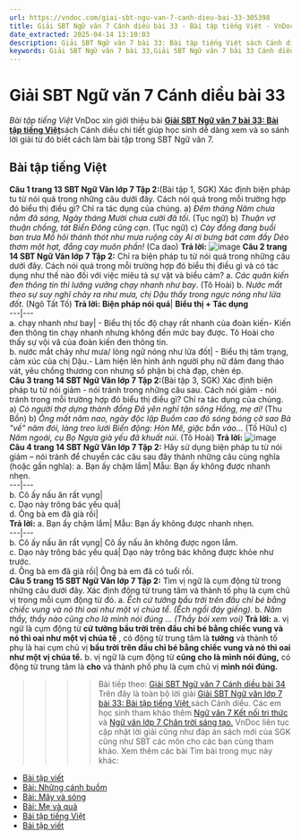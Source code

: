 ```yaml
---
url: https://vndoc.com/giai-sbt-ngu-van-7-canh-dieu-bai-33-305398
title: Giải SBT Ngữ văn 7 Cánh diều bài 33 - Bài tập tiếng Việt - VnDoc.com
date_extracted: 2025-04-14 13:10:03
description: Giải SBT Ngữ văn 7 bài 33: Bài tập tiếng Việt sách Cánh diều có đáp án chi tiết cho các bạn cùng tham khảo.
keywords: Giải SBT Ngữ văn 7 bài 33,Giải SBT Ngữ văn 7 bài 33 Cánh diều,Giải sách bài tập Ngữ văn CD lớp 7,Ngữ văn lớp 7 Cánh diều,giải bài tập ngữ văn lớp 7,bài Bài tập tiếng Việt,ôn tập ngữ văn 7,trắc nghiệm ngữ văn 7 CD
---
```


# Giải SBT Ngữ văn 7 Cánh diều bài 33
 _Bài tập tiếng Việt_
VnDoc xin giới thiệu bài [**Giải SBT Ngữ văn 7 bài 33: Bài tập tiếng Việt**](<https://vndoc.com/giai-sbt-ngu-van-7-canh-dieu-bai-33-305398>)sách Cánh diều chi tiết giúp học sinh dễ dàng xem và so sánh lời giải từ đó biết cách làm bài tập trong SBT Ngữ văn 7.
## Bài tập tiếng Việt
**Câu 1 trang 13 SBT Ngữ Văn lớp 7 Tập 2:**\(Bài tập 1, SGK\) Xác định biện pháp tu từ nói quá trong những câu dưới đây. Cách nói quá trong mỗi trường hợp đó biểu thị điều gì? Chỉ ra tác dụng của chúng.
a\)
_Đêm tháng Năm chưa nằm đã sáng,_
_Ngày tháng Mười chưa cười đã tối._
\(Tục ngữ\)
b\) _Thuận vợ thuận chồng, tát Biển Đông cũng cạn_.
\(Tục ngữ\)
c\)
_Cày đồng đang buổi ban trưa_
 _Mồ hôi thánh thót như mưa ruộng cày_
 _Ai ơi bưng bát cơm đầy_
 _Dẻo thơm một hạt, đắng cay muôn phần\!_
\(Ca dao\)
**Trả lời:**
![image](https://i.vdoc.vn/data/image/2023/09/22/bai-tap-tieng-viet-trang-13-14-15.png)
**Câu 2 trang 14 SBT Ngữ Văn lớp 7 Tập 2:** Chỉ ra biện pháp tu từ nói quá trong những câu dưới đây. Cách nói quá trong mỗi trường hợp đó biểu thị điều gì và có tác dụng như thế nào đối với việc miêu tả sự vật và biểu cảm?
a. _Các quân kiến đen thông tin thì lưởng vưởng chạy nhanh như bay_. \(Tô Hoài\)
b. _Nước mắt theo sự suy nghĩ chảy ra như mưa, chị Dậu thấy trong ngực nóng như lửa đốt_. \(Ngô Tất Tố\)
**Trả lời:**
**Biện pháp nói quá**| **Biểu thị + Tác dụng**  
---|---  
a. chạy nhanh như bay| \- Biểu thị tốc độ chạy rất nhanh của đoàn kiến\- Kiến đen thông tin chạy nhanh nhưng không đến mức bay được. Tô Hoài cho thấy sự vội vã của đoàn kiến đen thông tin.  
b. nước mắt chảy như mưa/ lòng ngữ nóng như lửa đốt| \- Biểu thị tâm trạng, cảm xúc của chị Dậu.\- Làm hiện lên hình ảnh người phụ nữ đảm đang tháo vát, yêu chồng thương con nhưng số phận bị chà đạp, chèn ép.  
**Câu 3 trang 14 SBT Ngữ Văn lớp 7 Tập 2:**\(Bài tập 3, SGK\) Xác định biện pháp tu từ nói giảm - nói tránh trong những câu sau. Cách nói giảm - nói tránh trong mỗi trường hợp đó biểu thị điều gì? Chỉ ra tác dụng của chúng.
a\)
_Có người thợ dựng thành đồng_
 _Đã yên nghỉ tận sông Hồng, mẹ ơi\!_
\(Thu Bồn\)
b\)
_Ông mất năm nao, ngày độc lập_
 _Buồm cao đỏ sóng bóng cờ sao_
 _Bà "về" năm đói, làng treo lưới_
 _Biển động: Hòn Mê, giặc bắn vào..._
\(Tố Hữu\)
c\) _Năm ngoái, cụ Bọ Ngựa già yếu đã khuất núi_.
\(Tô Hoài\)
**Trả lời:**
![image](https://i.vdoc.vn/data/image/2023/09/22/bai-tap-tieng-viet-trang-13-14-15-1.png)
**Câu 4 trang 14 SBT Ngữ Văn lớp 7 Tập 2:** Hãy sử dụng biện pháp tu từ nói giảm – nói tránh để chuyển các câu sau đây thành những câu cùng nghĩa \(hoặc gần nghĩa\):
a. Bạn ấy chậm lắm| Mẫu: Bạn ấy không được nhanh nhẹn.  
---|---  
b. Cô ấy nấu ăn rất vụng|   
c. Dạo này trông bác yếu quá|   
d. Ông bà em đã già rồi|   
**Trả lời:**
a. Bạn ấy chậm lắm| Mẫu: Bạn ấy không được nhanh nhẹn.  
---|---  
b. Cô ấy nấu ăn rất vụng| Cô ấy nấu ăn không được ngon lắm.  
c. Dạo này trông bác yếu quá| Dạo này trông bác không được khỏe như trước.  
d. Ông bà em đã già rồi| Ông bà em đã có tuổi rồi.  
**Câu 5 trang 15 SBT Ngữ Văn lớp 7 Tập 2:** Tìm vị ngữ là cụm động từ trong những câu dưới đây. Xác định động từ trung tâm và thành tố phụ là cụm chủ vị trong mỗi cụm động từ đó.
a. _Ếch cứ tưởng bầu trời trên đầu chỉ bé bằng chiếc vung và nó thì oai như một vị chúa tể. \(Ếch ngồi đáy giếng\)._
b. _Năm thầy, thầy nào cũng cho là mình nói đúng … \(Thầy bói xem voi\)_
**Trả lời:**
a. vị ngữ là cụm động từ **cứ tưởng bầu trời trên đầu chỉ bé bằng chiếc vung và nó thì oai như một vị chúa tể** , có động từ trung tâm là **tưởng** và thành tố phụ là hai cụm chủ vị **bầu trời trên đầu chỉ bé bằng chiếc vung và nó thì oai như một vị chúa tể.**
b. vị ngữ là cụm động từ **cũng cho là mình nói đúng,** có động từ trung tâm là **cho** và thành phố phụ là cụm chủ vị **mình nói đúng.**
>>>> Bài tiếp theo: [Giải SBT Ngữ văn 7 Cánh diều bài 34](<https://vndoc.com/giai-sbt-ngu-van-7-canh-dieu-bai-34-305399>)
Trên đây là toàn bộ lời giải [Giải SBT Ngữ văn lớp 7 bài 33: Bài tập tiếng Việt ](<https://vndoc.com/giai-sbt-ngu-van-7-canh-dieu-bai-33-305398>)sách Cánh diều. Các em học sinh tham khảo thêm [Ngữ văn 7 Kết nối tri thức ](<https://vndoc.com/ngu-van-7-kntt-tap2>)và [Ngữ văn lớp 7 Chân trời sáng tạo.](<https://vndoc.com/ngu-van-7-ctst-tap2>) VnDoc liên tục cập nhật lời giải cũng như đáp án sách mới của SGK cũng như SBT các môn cho các bạn cùng tham khảo.
Xem thêm các bài Tìm bài trong mục này khác:
  * [Bài tập viết](</giai-sbt-ngu-van-7-canh-dieu-bai-34-305399>)
  * [Bài: Những cánh buồm](</giai-sbt-ngu-van-7-canh-dieu-bai-35-305400>)
  * [Bài: Mây và sóng](</giai-sbt-ngu-van-7-canh-dieu-bai-36-305401>)
  * [Bài: Mẹ và quả](</giai-sbt-ngu-van-7-canh-dieu-bai-37-305403>)
  * [Bài tập tiếng Việt](</giai-sbt-ngu-van-7-canh-dieu-bai-38-305406>)
  * [Bài tập viết](</giai-sbt-ngu-van-7-canh-dieu-bai-39-305408>)

